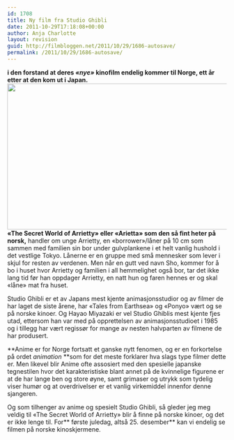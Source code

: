 ```yaml
---
id: 1708
title: Ny film fra Studio Ghibli
date: 2011-10-29T17:18:08+00:00
author: Anja Charlotte
layout: revision
guid: http://filmbloggen.net/2011/10/29/1686-autosave/
permalink: /2011/10/29/1686-autosave/
---
```

**i den forstand at deres _&laquo;nye&raquo;_ kinofilm endelig kommer til Norge, ett år etter at den kom ut i Japan.  
<a href="http://filmbloggen.net/2011/10/29/ny-film-fra-studio-ghibli/the-secret-world-of-arrietty/" rel="attachment wp-att-1694"><img class="alignnone size-large wp-image-1694" src="http://filmbloggen.net/wp-content/uploads//2011/10/the-secret-world-of-arrietty-620x335.jpg" alt="" width="620" height="335" /></a>  
&laquo;The Secret World of Arrietty&raquo; eller &laquo;Arietta&raquo; som den så fint heter på norsk,** handler om unge Arrietty, en &laquo;borrower&raquo;/låner på 10 cm som sammen med familien sin bor under gulvplankene i et helt vanlig hushold i det vestlige Tokyo. Lånerne er en gruppe med små mennesker som lever i skjul for resten av verdenen. Men når en gutt ved navn Sho, kommer for å bo i huset hvor Arrietty og familien i all hemmelighet også bor, tar det ikke lang tid før han oppdager Arrietty, en natt hun og faren hennes er og skal &laquo;låne&raquo; mat fra huset.

Studio Ghibli er et av Japans mest kjente animasjonsstudior og av filmer de har laget de siste årene, har &laquo;Tales from Earthsea&raquo; og &laquo;Ponyo&raquo; vært og se på norske kinoer. Og Hayao Miyazaki er vel Studio Ghiblis mest kjente fjes utad, ettersom han var med på opprettelsen av animasjonsstudioet i 1985 og i tillegg har vært regissør for mange av nesten halvparten av filmene de har produsert.

**Anime er for Norge fortsatt et ganske nytt fenomen, og er en forkortelse på ordet _animation_ **som for det meste forklarer hva slags type filmer dette er. Men likevel blir Anime ofte assosiert med den spesielle japanske tegnestilen hvor det karakteristiske blant annet på de kvinnelige figurene er at de har lange ben og store øyne, samt grimaser og utrykk som tydelig viser humør og at overdrivelser er et vanlig virkemiddel innenfor denne sjangeren.

Og som tilhenger av anime og spesielt Studio Ghibli, så gleder jeg meg veldig til &laquo;The Secret World of Arrietty&raquo; blir å finne på norske kinoer, og det er ikke lenge til. For** første juledag, altså 25. desember** kan vi endelig se filmen på norske kinoskjermene.

<span class='embed-youtube' style='text-align:center; display: block;'></span>